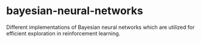 # bayesian-neural-networks
Different implementations of Bayesian neural networks which are utilized for efficient exploration in reinforcement learning.
